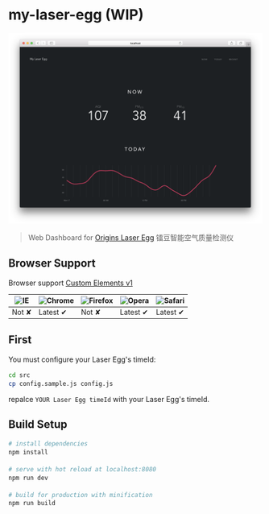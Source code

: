 # my-laser-egg (WIP)

<p align="center">
  <img src="screen.png" width="700px">
</p>

> Web Dashboard for [Origins Laser Egg](http://originstech.com/products/laser-egg/) 镭豆智能空气质量检测仪

## Browser Support

Browser support [Custom Elements v1](https://html.spec.whatwg.org/multipage/scripting.html#custom-elements)

![IE](https://cloud.githubusercontent.com/assets/398893/3528325/20373e76-078e-11e4-8e3a-1cb86cf506f0.png) | ![Chrome](https://cloud.githubusercontent.com/assets/398893/3528328/23bc7bc4-078e-11e4-8752-ba2809bf5cce.png) | ![Firefox](https://cloud.githubusercontent.com/assets/398893/3528329/26283ab0-078e-11e4-84d4-db2cf1009953.png) | ![Opera](https://cloud.githubusercontent.com/assets/398893/3528330/27ec9fa8-078e-11e4-95cb-709fd11dac16.png) | ![Safari](https://cloud.githubusercontent.com/assets/398893/3528331/29df8618-078e-11e4-8e3e-ed8ac738693f.png)
--- | --- | --- | --- | --- |
Not ✘ | Latest ✔ | Not ✘ | Latest ✔ | Latest ✔ |

## First

You must configure your Laser Egg's timeId:

```bash
cd src
cp config.sample.js config.js
```

repalce `YOUR Laser Egg timeId` with your Laser Egg's timeId.

## Build Setup

``` bash
# install dependencies
npm install

# serve with hot reload at localhost:8080
npm run dev

# build for production with minification
npm run build
```
